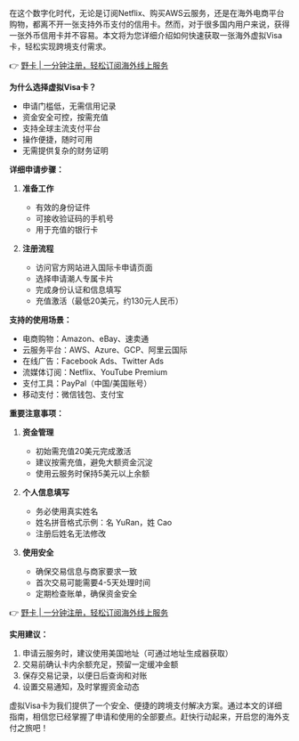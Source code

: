 在这个数字化时代，无论是订阅Netflix、购买AWS云服务，还是在海外电商平台购物，都离不开一张支持外币支付的信用卡。然而，对于很多国内用户来说，获得一张外币信用卡并不容易。本文将为您详细介绍如何快速获取一张海外虚拟Visa卡，轻松实现跨境支付需求。

👉 [野卡 | 一分钟注册，轻松订阅海外线上服务](https://bit.ly/bewildcard)

**为什么选择虚拟Visa卡？**

- 申请门槛低，无需信用记录
- 资金安全可控，按需充值
- 支持全球主流支付平台
- 操作便捷，随时可用
- 无需提供复杂的财务证明

**详细申请步骤：**

1. **准备工作**
   - 有效的身份证件
   - 可接收验证码的手机号
   - 用于充值的银行卡

2. **注册流程**
   - 访问官方网站进入国际卡申请页面
   - 选择申请潮人专属卡片
   - 完成身份认证和信息填写
   - 充值激活（最低20美元，约130元人民币）

**支持的使用场景：**

- 电商购物：Amazon、eBay、速卖通
- 云服务平台：AWS、Azure、GCP、阿里云国际
- 在线广告：Facebook Ads、Twitter Ads
- 流媒体订阅：Netflix、YouTube Premium
- 支付工具：PayPal（中国/美国账号）
- 移动支付：微信钱包、支付宝

**重要注意事项：**

1. **资金管理**
   - 初始需充值20美元完成激活
   - 建议按需充值，避免大额资金沉淀
   - 使用云服务时保持5美元以上余额

2. **个人信息填写**
   - 务必使用真实姓名
   - 姓名拼音格式示例：名 YuRan，姓 Cao
   - 注册后姓名无法修改

3. **使用安全**
   - 确保交易信息与商家要求一致
   - 首次交易可能需要4-5天处理时间
   - 定期检查账单，确保资金安全

👉 [野卡 | 一分钟注册，轻松订阅海外线上服务](https://bit.ly/bewildcard)

**实用建议：**

1. 申请云服务时，建议使用美国地址（可通过地址生成器获取）
2. 交易前确认卡内余额充足，预留一定缓冲金额
3. 保存交易记录，以便日后查询和对账
4. 设置交易通知，及时掌握资金动态

虚拟Visa卡为我们提供了一个安全、便捷的跨境支付解决方案。通过本文的详细指南，相信您已经掌握了申请和使用的全部要点。赶快行动起来，开启您的海外支付之旅吧！